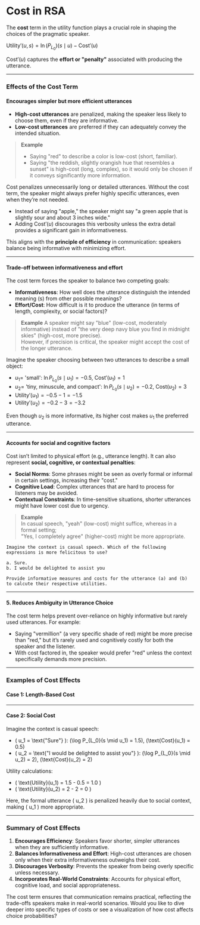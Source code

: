 # Cost in RSA

The **cost** term in the utility function plays a crucial role in shaping the choices of the pragmatic speaker. 

$\text{Utility}'(u, s) = \ln (P_{L_0})(s \mid u) - \text{Cost}'(u)$

$\text{Cost}'(u)$ captures the **effort or "penalty"** associated with producing the utterance.

---

### Effects of the Cost Term

#### Encourages simpler but more efficient utterances

- **High-cost utterances** are penalized, making the speaker less likely to choose them, even if they are informative.
- **Low-cost utterances** are preferred if they can adequately convey the intended situation.

> **Example** <br>
> - Saying "red" to describe a color is low-cost (short, familiar).
> - Saying "the reddish, slightly orangish hue that resembles a sunset" is high-cost (long, complex), so it would only be chosen if it conveys significantly more information.

Cost penalizes unnecessarily long or detailed utterances. Without the cost term, the speaker might always prefer highly specific utterances, even when they’re not needed. 

- Instead of saying "apple," the speaker might say "a green apple that is slightly sour and about 3 inches wide."
- Adding $\text{Cost}'(u)$ discourages this verbosity unless the extra detail provides a significant gain in informativeness.

This aligns with the **principle of efficiency** in communication: speakers balance being informative with minimizing effort.

---

#### Trade-off between informativeness and effort

The cost term forces the speaker to balance two competing goals:

- **Informativeness**: How well does the utterance distinguish the intended meaning \(s\) from other possible meanings?
- **Effort/Cost**: How difficult is it to produce the utterance (in terms of length, complexity, or social factors)?

> **Example**
> A speaker might say "blue" (low-cost, moderately informative) instead of "the very deep navy blue you find in midnight skies" (high-cost, more precise). <br>
> However, if precision is critical, the speaker might accept the cost of the longer utterance.

Imagine the speaker choosing between two utterances to describe a small object:

- $u_1 =$ 'small': $\ln P_{L_0}(s \mid u_1) = -0.5$, $\text{Cost}'(u_1) = 1$
- $u_2 =$ 'tiny, minuscule, and compact': $\ln P_{L_0}(s \mid u_2) = -0.2$, $\text{Cost}(u_2) = 3$
- $\text{Utility}'(u_1) = -0.5 - 1 = -1.5$
- $\text{Utility}'(u_2) = -0.2 - 3 = -3.2$

Even though $u_2$ is more informative, its higher cost makes $u_1$ the preferred utterance.

---

#### Accounts for social and cognitive factors
Cost isn’t limited to physical effort (e.g., utterance length). It can also represent **social, cognitive, or contextual penalties**:

- **Social Norms**: Some phrases might be seen as overly formal or informal in certain settings, increasing their "cost."
- **Cognitive Load**: Complex utterances that are hard to process for listeners may be avoided.
- **Contextual Constraints**: In time-sensitive situations, shorter utterances might have lower cost due to urgency.

> **Example** <br>
> In casual speech, "yeah" (low-cost) might suffice, whereas in a formal setting; <br>
> "Yes, I completely agree" (higher-cost) might be more appropriate.

```
Imagine the context is casual speech. Which of the following expressions is more felicitous to use?

a. Sure.
b. I would be delighted to assist you

Provide informative measures and costs for the utterance (a) and (b) to calcute their respective utilities. 
```

---

#### 5. **Reduces Ambiguity in Utterance Choice**
The cost term helps prevent over-reliance on highly informative but rarely used utterances. For example:
- Saying "vermillion" (a very specific shade of red) might be more precise than "red," but it’s rarely used and cognitively costly for both the speaker and the listener.
- With cost factored in, the speaker would prefer "red" unless the context specifically demands more precision.

---

### **Examples of Cost Effects**

#### **Case 1: Length-Based Cost**


---

#### **Case 2: Social Cost**
Imagine the context is casual speech:
- \( u_1 = \text{"Sure"} \): \(\log P_{L_0}(s \mid u_1) = 1.5\), \(\text{Cost}(u_1) = 0.5\)
- \( u_2 = \text{"I would be delighted to assist you"} \): \(\log P_{L_0}(s \mid u_2) = 2\), \(\text{Cost}(u_2) = 2\)

Utility calculations:
- \( \text{Utility}(u_1) = 1.5 - 0.5 = 1.0 \)
- \( \text{Utility}(u_2) = 2 - 2 = 0 \)

Here, the formal utterance \( u_2 \) is penalized heavily due to social context, making \( u_1 \) more appropriate.

---

### **Summary of Cost Effects**
1. **Encourages Efficiency**: Speakers favor shorter, simpler utterances when they are sufficiently informative.
2. **Balances Informativeness and Effort**: High-cost utterances are chosen only when their extra informativeness outweighs their cost.
3. **Discourages Verbosity**: Prevents the speaker from being overly specific unless necessary.
4. **Incorporates Real-World Constraints**: Accounts for physical effort, cognitive load, and social appropriateness.

The cost term ensures that communication remains practical, reflecting the trade-offs speakers make in real-world scenarios. Would you like to dive deeper into specific types of costs or see a visualization of how cost affects choice probabilities?
